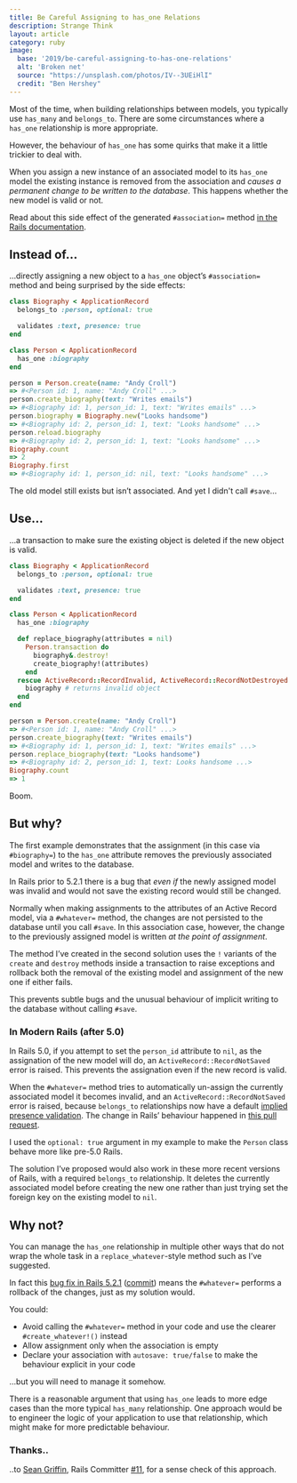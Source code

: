 ```yaml
---
title: Be Careful Assigning to has_one Relations
description: Strange Think
layout: article
category: ruby
image:
  base: '2019/be-careful-assigning-to-has-one-relations'
  alt: 'Broken net'
  source: "https://unsplash.com/photos/IV--3UEiHlI"
  credit: "Ben Hershey"
---
```


Most of the time, when building relationships between models, you typically use `has_many` and `belongs_to`. There are some circumstances where a `has_one` relationship is more appropriate.

However, the behaviour of `has_one` has some quirks that make it a little trickier to deal with.

When you assign a new instance of an associated model to its `has_one` model the existing instance is removed from the association and _causes a permanent change to be written to the database_. This happens whether the new model is valid or not.

Read about this side effect of the generated `#association=` method [in the Rails documentation](https://api.rubyonrails.org/classes/ActiveRecord/Associations/ClassMethods.html#method-i-has_one).


## Instead of…

…directly assigning a new object to a `has_one` object’s `#association=` method and being surprised by the side effects:

```ruby
class Biography < ApplicationRecord
  belongs_to :person, optional: true

  validates :text, presence: true
end

class Person < ApplicationRecord
  has_one :biography
end

person = Person.create(name: "Andy Croll")
=> #<Person id: 1, name: "Andy Croll" ...>
person.create_biography(text: "Writes emails")
=> #<Biography id: 1, person_id: 1, text: "Writes emails" ...>
person.biography = Biography.new("Looks handsome")
=> #<Biography id: 2, person_id: 1, text: "Looks handsome" ...>
person.reload.biography
=> #<Biography id: 2, person_id: 1, text: "Looks handsome" ...>
Biography.count
=> 2
Biography.first
=> #<Biography id: 1, person_id: nil, text: "Looks handsome" ...>
```

The old model still exists but isn’t associated. And yet I didn't call `#save`…


## Use…

…a transaction to make sure the existing object is deleted if the new object is valid.

```ruby
class Biography < ApplicationRecord
  belongs_to :person, optional: true

  validates :text, presence: true
end

class Person < ApplicationRecord
  has_one :biography

  def replace_biography(attributes = nil)
    Person.transaction do
      biography&.destroy!
      create_biography!(attributes)
    end
  rescue ActiveRecord::RecordInvalid, ActiveRecord::RecordNotDestroyed
    biography # returns invalid object
  end
end

person = Person.create(name: "Andy Croll")
=> #<Person id: 1, name: "Andy Croll" ...>
person.create_biography(text: "Writes emails")
=> #<Biography id: 1, person_id: 1, text: "Writes emails" ...>
person.replace_biography(text: "Looks handsome")
=> #<Biography id: 2, person_id: 1, text: Looks handsome ...>
Biography.count
=> 1
```

Boom.


## But why?

The first example demonstrates that the assignment (in this case via `#biography=`) to the `has_one` attribute removes the previously associated model and writes to the database.

In Rails prior to 5.2.1 there is a bug that _even if_ the newly assigned model was invalid and would not save the existing record would still be changed.

Normally when making assignments to the attributes of an Active Record model, via a `#whatever=` method, the changes are not persisted to the database until you call `#save`. In this association case, however, the change to the previously assigned model is written _at the point of assignment_.

The method I’ve created in the second solution uses the `!` variants of the `create` and `destroy` methods inside a transaction to raise exceptions and rollback both the removal of the existing model and assignment of the new one if either fails.

This prevents subtle bugs and the unusual behaviour of implicit writing to the database without calling `#save`.


### In Modern Rails (after 5.0)

In Rails 5.0, if you attempt to set the `person_id` attribute to `nil`, as the assignation of the new model will do, an `ActiveRecord::RecordNotSaved` error is raised. This prevents the assignation even if the new record is valid.

When the `#whatever=` method tries to automatically un-assign the currently associated model it becomes invalid, and an `ActiveRecord::RecordNotSaved` error is raised, because `belongs_to` relationships now have a default [implied presence validation](https://guides.rubyonrails.org/5_0_release_notes.html#active-record-notable-changes). The change in Rails’ behaviour happened in [this pull request](https://github.com/rails/rails/pull/18937).

I used the `optional: true` argument in my example to make the `Person` class behave more like pre-5.0 Rails.

The solution I’ve proposed would also work in these more recent versions of Rails, with a required `belongs_to` relationship. It deletes the currently associated model before creating the new one rather than just trying set the foreign key on the existing model to `nil`.


## Why not?

You can manage the `has_one` relationship in multiple other ways that do not wrap the whole task in a `replace_whatever`-style method such as I’ve suggested.

In fact this [bug fix in Rails 5.2.1](https://github.com/rails/rails/pull/32796) ([commit](https://github.com/rails/rails/commit/c87b3346ca6e1d21a6bccb29ccedf0b95fda7abc)) means the `#whatever=` performs a rollback of the changes, just as my solution would.

You could:

  * Avoid calling the `#whatever=` method in your code and use the clearer `#create_whatever!()` instead
  * Allow assignment only when the association is empty
  * Declare your association with `autosave: true/false` to make the behaviour explicit in your code

…but you will need to manage it somehow.

There is a reasonable argument that using `has_one` leads to more edge cases than the more typical `has_many` relationship. One approach would be to engineer the logic of your application to use that relationship, which might make for more predictable behaviour.


### Thanks..

..to [Sean Griffin](https://twitter.com/sgrif), Rails Committer [#11](https://contributors.rubyonrails.org), for a sense check of this approach.
